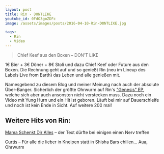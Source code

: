 ```yaml
---
layout: post
title: Rin - DONTLIKE
youtube_id: 0FdO3goZDFc
image: /assets/images/posts/2016-04-10-Rin-DONTLIKE.jpg

tags:
  - Rin
  - Video
---
```

> Chief Keef aus den Boxen – DON'T LIKE

<!--more-->
1€ Bier + 3€ Döner + 8€ Stoli und dazu Chief Keef oder Future aus den Boxen. Die Rechnung geht auf und so genießt Rin (neu im Lineup des Labels Live from Earth) das Leben und alle genießen mit.

Namesgebend zu diesem Blog und meiner Meinung nach auch der absolute Über-Banger. Sicherlich der größte Ohrwurm auf Rin's ["Genesis" EP](https://rin893.bandcamp.com/), welche sich aber auch ansonsten nicht verstecken muss. Dazu noch ein Video mit Yung Hurn und ein Hit ist geboren. Läuft bei mir auf Dauerschleife und noch ist kein Ende in Sicht. Auf weitere 200 mal!

## Weitere Hits von Rin:
[Mama Schenkt Dir Alles](https://youtu.be/A4mgTKnW3ps) – der Text dürfte bei einigen einen Nerv treffen

[Curtis](https://youtu.be/Ki8oMXItMv8) – Für alle die lieber in Kneipen statt in Shisha Bars chillen... Aua, Ohrwurm
